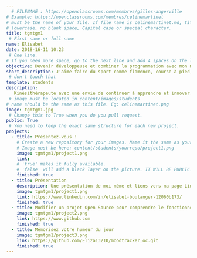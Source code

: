 ```yaml
---
  # FILENAME : https://openclassrooms.com/membres/gilles-angerville
# Example: https://openclassrooms.com/membres/celinemartinet
# must be the name of your file. If file name is celinemartinet.md, title is celinemartinet.
# lowercase, no blank space, Capital case or special character.
title: tgmtgm1
 # First name or full name
name: Elisabet
date: 2018-16-11 10:23
 # One line.
# If you need more space, go to the next line and add 4 spaces on the left, as in 'description'.
objective: Devenir développeuse et combiner la programmation avec mon métier de kinésithérapeute entre autre
short_description: J'aime faire du sport comme flamenco, course à pied, randonnée, aïkido etc. Philosphie, psychologie, etc..
 # don't touch that
template: students
description:
   Kinésithérapeute avec une envie de continuer à apprendre et innover. 
 # image must be located in content/images/students
# name should be the same as this file. Eg: celinemartinet.png
image: tgmtgm1.jpg
 # Change this to True when you do you pull request.
public: True
 # You need to keep the exact same structure for each new project.
projects:
  - title: Présentez-vous !
    # Create a new repository for your images. Name it the same as your nickname and profile picture.
    # Image must be here: content/students/yourrepo/project1.png
    image: tgmtgm1/project1.png
    link: 
    # 'true' makes it fully available.
    # 'false' will add a black layer on the picture. IT WILL BE PUBLIC!
    finished: true
  - title: Présentation
    description: Une présentation de moi même et liens vers ma page LinkedIn
    image: tgmtgm1/project1.png
    link: https://www.linkedin.com/in/elisabet-boulanger-12060b173/
    finished: true
  - title: Modifier un projet Open Source pour comprendre le fonctionnement de Git, de Github et des pull requests. 
    image: tgmtgm1/project2.png
    link: https://www.github.com
    finished: true
  - title: Mémorisez votre humeur du jour 
    image: tgmtgm1/project3.png
    link: https://github.com/Eliza13210/moodtracker_oc.git
    finished: true
---
```

